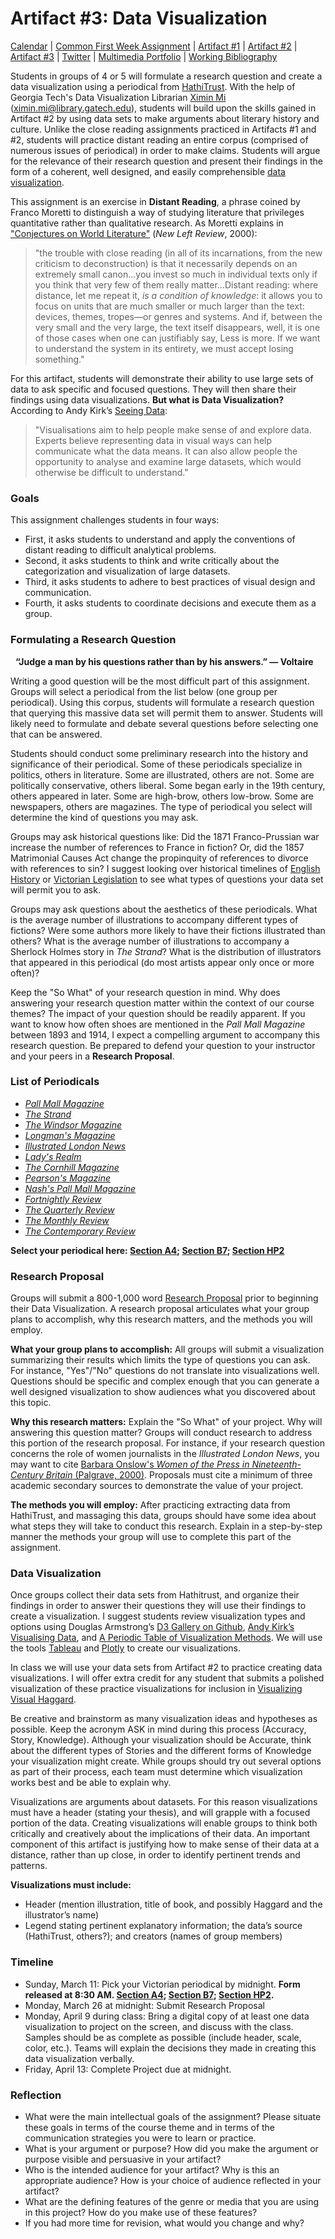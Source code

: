 <link rel="shortcut icon" href="https://kholterhoff.github.io/F17_ENG_1102/favicon.ico" type="image/x-icon">
<link rel="icon" href="https://kholterhoff.github.io/F17_ENG_1102/favicon.ico" type="image/x-icon">

<h1>Artifact #3: Data Visualization</h1>

<a href="https://kholterhoff.github.io/S18_ENG_1102/Victorian_Digital_Humanities">Calendar</a>  |  <a href="https://kholterhoff.github.io/S18_ENG_1102/Common_First_Week_Assignment">Common First Week Assignment</a> | <a href="https://kholterhoff.github.io/S18_ENG_1102/Artifact_1">Artifact #1</a> |  <a href="https://kholterhoff.github.io/S18_ENG_1102/Artifact_2">Artifact #2</a> |  <a href="https://kholterhoff.github.io/S18_ENG_1102/Artifact_3">Artifact #3</a> | <a href="https://kholterhoff.github.io/S18_ENG_1102/Twitter">Twitter</a> | <a href="https://kholterhoff.github.io/S18_ENG_1102/Multimedia_Portfolio">Multimedia Portfolio</a> | <a href="https://kholterhoff.github.io/S18_ENG_1102/Bibliography">Working Bibliography</a>

Students in groups of 4 or 5 will formulate a research question and create a data visualization using a periodical from <a href="https://www.hathitrust.org/">HathiTrust</a>. With the help of Georgia Tech's Data Visualization Librarian <a href="http://libguides.gatech.edu/prf.php?account_id=139382">Ximin Mi</a> (<a href="mailto:ximin.mi@library.gatech.edu">ximin.mi@library.gatech.edu</a>), students will build upon the skills gained in Artifact #2 by using data sets to make arguments about literary history and culture. Unlike the close reading assignments practiced in Artifacts #1 and #2, students will practice distant reading an entire corpus (comprised of numerous issues of periodical) in order to make claims. Students will argue for the relevance of their research question and present their findings in the form of a coherent, well designed, and easily comprehensible <a href="http://libguides.gatech.edu/dataviz/graphs">data visualization</a>.

This assignment is an exercise in **Distant Reading**, a phrase coined by Franco Moretti to distinguish a way of studying literature that privileges quantitative rather than qualitative research. As Moretti explains in <a href="https://newleftreview.org/II/1/franco-moretti-conjectures-on-world-literature">"Conjectures on World Literature"</a> (_New Left Review_, 2000): 

>"the trouble with close reading (in all of its incarnations, from the new criticism to deconstruction) is that it necessarily depends on an extremely small canon...you invest so much in individual texts only if you think that very few of them really matter...Distant reading: where distance, let me repeat it, _is a condition of knowledge_: it allows you to focus on units that are much smaller or much larger than the text: devices, themes, tropes—or genres and systems. And if, between the very small and the very large, the text itself disappears, well, it is one of those cases when one can justifiably say, Less is more. If we want to understand the system in its entirety, we must accept losing something."

For this artifact, students will demonstrate their ability to use large sets of data to ask specific and focused questions. They will then share their findings using data visualizations. **But what is Data Visualization?** According to Andy Kirk’s <a href="http://seeingdata.org/wp-content/uploads/2015/03/what-is-data-visualisation-transcript.pdf">Seeing Data</a>:

>"Visualisations aim to help people make sense of and explore data. Experts believe representing data in visual ways can help communicate what the data means. It can also allow people the opportunity to analyse and examine large datasets, which would otherwise be difficult to understand."


<h3>Goals</h3>

This assignment challenges students in four ways:

* First, it asks students to understand and apply the conventions of distant reading to difficult analytical problems.
* Second, it asks students to think and write critically about the categorization and visualization of large datasets.
* Third, it asks students to adhere to best practices of visual design and communication.
* Fourth, it asks students to coordinate decisions and execute them as a group.


<h3>Formulating a Research Question</h3>

&nbsp;&nbsp;**“Judge a man by his questions rather than by his answers.” ― Voltaire**

Writing a good question will be the most difficult part of this assignment. Groups will select a periodical from the list below (one group per periodical). Using this corpus, students will formulate a research question that querying this massive data set will permit them to answer. Students will likely need to formulate and debate several questions before selecting one that can be answered. 

Students should conduct some preliminary research into the history and significance of their periodical. Some of these periodicals specialize in politics, others in literature. Some are illustrated, others are not. Some are politically conservative, others liberal. Some began early in the 19th century, others appeared in later. Some are high-brow, others low-brow. Some are newspapers, others are magazines. The type of periodical you select will determine the kind of questions you may ask.

Groups may ask historical questions like: Did the 1871 Franco-Prussian war increase the number of references to France in fiction? Or, did the 1857 Matrimonial Causes Act change the propinquity of references to divorce with references to sin? I suggest looking over historical timelines of <a href="http://www.victorianweb.org/history/historytl.html">English History</a> or <a href="http://www.victorianweb.org/history/legistl.html">Victorian Legislation</a> to see what types of questions your data set will permit you to ask. 

Groups may ask questions about the aesthetics of these periodicals. What is the average number of illustrations to accompany different types of fictions? Were some authors more likely to have their fictions illustrated than others? What is the average number of illustrations to accompany a Sherlock Holmes story in _The Strand_? What is the distribution of illustrators that appeared in this periodical (do most artists appear only once or more often)?

Keep the "So What" of your research question in mind. Why does answering your research question matter within the context of our course themes? The impact of your question should be readily apparent. If you want to know how often shoes are mentioned in the _Pall Mall Magazine_ between 1893 and 1914, I expect a compelling argument to accompany this research question. Be prepared to defend your question to your instructor and your peers in a **Research Proposal**. 


<h3>List of Periodicals</h3>

* <a href="https://catalog.hathitrust.org/Record/000600035">_Pall Mall Magazine_</a>
* <a href="https://catalog.hathitrust.org/Record/000642318">_The Strand_</a>
* <a href="https://catalog.hathitrust.org/Record/100615477">_The Windsor Magazine_</a>
* <a href="https://catalog.hathitrust.org/Record/000535554">_Longman's Magazine_</a>
* <a href="https://catalog.hathitrust.org/Record/000520935">_Illustrated London News_</a>
* <a href="https://catalog.hathitrust.org/Record/009368685">_Lady's Realm_</a>
* <a href="https://catalog.hathitrust.org/Record/000522322">_The Cornhill Magazine_</a>
* <a href="https://catalog.hathitrust.org/Record/000495191">_Pearson's Magazine_</a>
* <a href="https://catalog.hathitrust.org/Record/008696269">_Nash's Pall Mall Magazine_</a>
* <a href="https://catalog.hathitrust.org/Record/008882609">_Fortnightly Review_</a>
* <a href="https://catalog.hathitrust.org/Record/000527329">_The Quarterly Review_</a>
* <a href="https://catalog.hathitrust.org/Record/006061853">_The Monthly Review_</a>
* <a href="https://catalog.hathitrust.org/Record/000525129">_The Contemporary Review_</a>

**Select your periodical here: <a href="">Section A4</a>; <a href="">Section B7</a>; <a href="">Section HP2</a>**

<h3>Research Proposal</h3>

Groups will submit a 800-1,000 word <a href="http://www.meaning.ca/archives/archive/art_how_to_write_P_Wong.htm">Research Proposal</a> prior to beginning their Data Visualization. A research proposal articulates what your group plans to accomplish, why this research matters, and the methods you will employ.

**What your group plans to accomplish:** All groups will submit a visualization summarizing their results which limits the type of questions you can ask. For instance, "Yes"/"No" questions do not translate into visualizations well. Questions should be specific and complex enough that you can generate a well designed visualization to show audiences what you discovered about this topic.

**Why this research matters:** Explain the "So What" of your project. Why will answering this question matter? Groups will conduct research to address this portion of the research proposal. For instance, if your research question concerns the role of women journalists in the _Illustrated London News_, you may want to cite <a href="http://www.palgrave.com/us/book/9780333683781">Barbara Onslow's _Women of the Press in Nineteenth-Century Britain_ (Palgrave, 2000)</a>. Proposals must cite a minimum of three academic secondary sources to demonstrate the value of your project.

**The methods you will employ:** After practicing extracting data from HathiTrust, and massaging this data, groups should have some idea about what steps they will take to conduct this research. Explain in a step-by-step manner the methods your group will use to complete this part of the assignment.


<h3>Data Visualization</h3>

Once groups collect their data sets from Hathitrust, and organize their findings in order to answer their questions they will use their findings to create a visualization. I suggest students review visualization types and options using Douglas Armstrong’s <a href="https://github.com/d3/d3/wiki/Gallery">D3 Gallery on Github</a>, <a href="http://www.visualisingdata.com/">Andy Kirk’s Visualising Data</a>, and <a href="http://www.visual-literacy.org/periodic_table/periodic_table.html">A Periodic Table of Visualization Methods</a>. We will use the tools <a href="https://www.tableau.com/">Tableau</a> and <a href="https://plot.ly/">Plotly</a> to create our visualizations.

In class we will use your data sets from Artifact #2 to practice creating data visualizations. I will offer extra credit for any student that submits a polished visualization of these practice visualizations for inclusion in <a href="http://scalar.usc.edu/works/visualizing-visual-haggard/index">Visualizing Visual Haggard</a>.

Be creative and brainstorm as many visualization ideas and hypotheses as possible. Keep the acronym ASK in mind during this process (Accuracy, Story, Knowledge). Although your visualization should be Accurate, think about the different types of Stories and the different forms of Knowledge your visualization might create. While groups should try out several options as part of their process, each team must determine which visualization works best and be able to explain why.

Visualizations are arguments about datasets. For this reason visualizations must have a header (stating your thesis), and will grapple with a focused portion of the data. Creating visualizations will enable groups to think both critically and creatively about the implications of their data. An important component of this artifact is justifying how to make sense of their data at a distance, rather than up close, in order to identify pertinent trends and patterns.


**Visualizations must include:**

* Header (mention illustration, title of book, and possibly Haggard and the illustrator’s name)
* Legend stating pertinent explanatory information; the data’s source (HathiTrust, others?); and creators (names of group members)


<h3>Timeline</h3>

* Sunday, March 11: Pick your Victorian periodical by midnight. **Form released at 8:30 AM. <a href="">Section A4</a>; <a href="">Section B7</a>; <a href="">Section HP2</a>.**
* Monday, March 26 at midnight: Submit Research Proposal
* Monday, April 9 during class: Bring a digital copy of at least one data visualization to project on the screen, and discuss with the class. Samples should be as complete as possible (include header, scale, color, etc.). Teams will explain the decisions they made in creating this data visualization verbally.
* Friday, April 13: Complete Project due at midnight.


<h3>Reflection</h3>

* What were the main intellectual goals of the assignment? Please situate these goals in terms of the course theme and in terms of the communication strategies you were to learn or practice.
* What is your argument or purpose? How did you make the argument or purpose visible and persuasive in your artifact?
* Who is the intended audience for your artifact? Why is this an appropriate audience? How is your choice of audience reflected in your artifact?
* What are the defining features of the genre or media that you are using in this project? How do you make use of these features?
* If you had more time for revision, what would you change and why?
